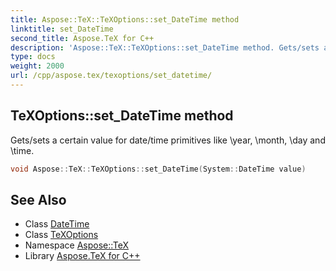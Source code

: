 ```yaml
---
title: Aspose::TeX::TeXOptions::set_DateTime method
linktitle: set_DateTime
second_title: Aspose.TeX for C++
description: 'Aspose::TeX::TeXOptions::set_DateTime method. Gets/sets a certain value for date/time primitives like \year, \month, \day and \time in C++.'
type: docs
weight: 2000
url: /cpp/aspose.tex/texoptions/set_datetime/
---
```

## TeXOptions::set_DateTime method


Gets/sets a certain value for date/time primitives like \year, \month, \day and \time.

```cpp
void Aspose::TeX::TeXOptions::set_DateTime(System::DateTime value)
```

## See Also

* Class [DateTime](../../../system/datetime/)
* Class [TeXOptions](../)
* Namespace [Aspose::TeX](../../)
* Library [Aspose.TeX for C++](../../../)
